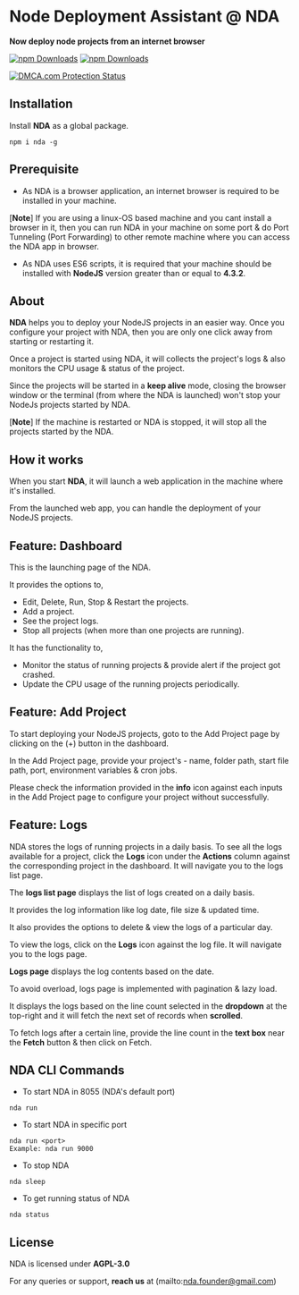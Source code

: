 # Node Deployment Assistant @ NDA
**Now deploy node projects from an internet browser**

[![npm Downloads](https://img.shields.io/npm/dm/nda.svg?style=flat-square)](https://www.npmjs.com/package/nda)
[![npm Downloads](https://img.shields.io/npm/dy/nda.svg?style=flat-square)](https://www.npmjs.com/package/nda)

<head>
<script src="https://images.dmca.com/Badges/DMCABadgeHelper.min.js"> </script>
</head>
<a href="//www.dmca.com/Protection/Status.aspx?ID=eb641eb2-d944-4f08-806d-778e5288c0e3" title="DMCA.com Protection Status" class="dmca-badge"> <img src ="https://images.dmca.com/Badges/DMCA_logo-grn-btn120w.png?ID=eb641eb2-d944-4f08-806d-778e5288c0e3"  alt="DMCA.com Protection Status" /></a>

## Installation

Install **NDA** as a global package.

```
npm i nda -g
```

## Prerequisite

- As NDA is a browser application, an internet browser is required to be installed in your machine. 

[**Note**] If you are using a linux-OS based machine and you cant install a browser in it, then you can run NDA in your machine on some port & do Port Tunneling (Port Forwarding) to other remote machine where you can access the NDA app in browser.

- As NDA uses ES6 scripts, it is required that your machine should be installed with **NodeJS** version greater than or equal to **4.3.2**.

## About

**NDA** helps you to deploy your NodeJS projects in an easier way. Once you configure your project with NDA, then you are only one click away from starting or restarting it.

Once a project is started using NDA, it will collects the project's logs & also monitors the CPU usage & status of the project.

Since the projects will be started in a **keep alive** mode, closing the browser window or the terminal (from where the NDA is launched) won't stop your NodeJs projects started by NDA.

[**Note**] If the machine is restarted or NDA is stopped, it will stop all the projects started by the NDA.

## How it works

When you start **NDA**, it will launch a web application in the machine where it's installed.

From the launched web app, you can handle the deployment of your NodeJS projects.

## Feature: Dashboard

This is the launching page of the NDA.

It provides the options to,

- Edit, Delete, Run, Stop & Restart the projects.
- Add a project.
- See the project logs.
- Stop all projects (when more than one projects are running).

It has the functionality to,

- Monitor the status of running projects & provide alert if the project got crashed.
- Update the CPU usage of the running projects periodically.

## Feature: Add Project

To start deploying your NodeJS projects, goto to the Add Project page by clicking on the (+) button in the dashboard.

In the Add Project page, provide your project's - name, folder path, start file path, port, environment variables & cron jobs.

Please check the information provided in the **info** icon against each inputs in the Add Project page to configure your project without successfully.

## Feature: Logs

NDA stores the logs of running projects in a daily basis. To see all the logs available for a project, click the **Logs** icon under the **Actions** column against the corresponding project in the dashboard. It will navigate you to the logs list page.

The **logs list page** displays the list of logs created on a daily basis.

It provides the log information like log date, file size & updated time.

It also provides the options to delete & view the logs of a particular day.

To view the logs, click on the **Logs** icon against the log file. It will navigate you to the logs page.

**Logs page** displays the log contents based on the date.

To avoid overload, logs page is implemented with pagination & lazy load. 

It displays the logs based on the line count selected in the **dropdown** at the top-right and it will fetch the next set of records when **scrolled**.

To fetch logs after a certain line, provide the line count in the **text box** near the **Fetch** button & then click on Fetch.

## NDA CLI Commands

- To start NDA in 8055 (NDA's default port)

```
nda run
```

- To start NDA in specific port

```
nda run <port>
Example: nda run 9000
```

- To stop NDA

```
nda sleep
```

- To get running status of NDA

```
nda status
```

## License

NDA is licensed under **AGPL-3.0**

For any queries or support, **reach us** at (mailto:nda.founder@gmail.com)